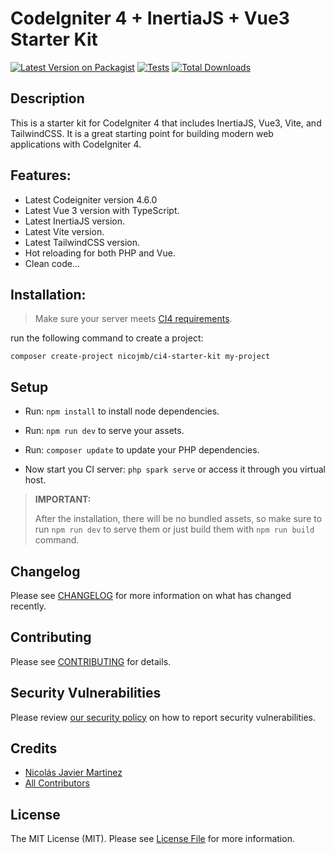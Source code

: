 # CodeIgniter 4 + InertiaJS + Vue3 Starter Kit

[![Latest Version on Packagist](https://img.shields.io/packagist/v/nicojmb/ci4-starter-kit.svg?style=flat-square)](https://packagist.org/packages/nicojmb/ci4-starter-kit)
[![Tests](https://img.shields.io/github/actions/workflow/status/nicojmb/ci4-starter-kit/run-tests.yml?branch=main&label=tests&style=flat-square)](https://github.com/nicojmb/ci4-starter-kit/actions/workflows/run-tests.yml)
[![Total Downloads](https://img.shields.io/packagist/dt/nicojmb/ci4-starter-kit.svg?style=flat-square)](https://packagist.org/packages/nicojmb/ci4-starter-kit)

## Description

This is a starter kit for CodeIgniter 4 that includes InertiaJS, Vue3, Vite, and TailwindCSS. It is a great starting point for building modern web applications with CodeIgniter 4.

## Features:

- Latest Codeigniter version 4.6.0
- Latest Vue 3 version with TypeScript.
- Latest InertiaJS version.
- Latest Vite version.
- Latest TailwindCSS version.
- Hot reloading for both PHP and Vue.
- Clean code...

## Installation:

> Make sure your server meets [CI4 requirements](https://www.codeigniter.com/user_guide/intro/requirements.html).

run the following command to create a project:

```
composer create-project nicojmb/ci4-starter-kit my-project
```

## Setup

- Run: `npm install` to install node dependencies.
- Run: `npm run dev` to serve your assets.
- Run: `composer update` to update your PHP dependencies.

- Now start you CI server: `php spark serve` or access it through you virtual host.

> **IMPORTANT:**
>
> After the installation, there will be no bundled assets, so make sure to run `npm run dev` to serve them or just build them with `npm run build` command.

## Changelog

Please see [CHANGELOG](CHANGELOG.md) for more information on what has changed recently.

## Contributing

Please see [CONTRIBUTING](https://github.com/spatie/.github/blob/main/CONTRIBUTING.md) for details.

## Security Vulnerabilities

Please review [our security policy](../../security/policy) on how to report security vulnerabilities.

## Credits

- [Nicolás Javier Martinez](https://github.com/nicojmb)
- [All Contributors](../../contributors)

## License

The MIT License (MIT). Please see [License File](LICENSE.md) for more information.
